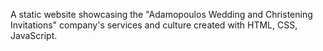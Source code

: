A static website showcasing the "Adamopoulos Wedding and Christening Invitations" company's services and culture created with HTML, CSS, JavaScript.

